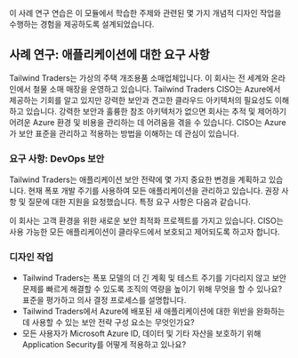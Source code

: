 이 사례 연구 연습은 이 모듈에서 학습한 주제와 관련된 몇 가지 개념적 디자인 작업을 수행하는 경험을 제공하도록 설계되었습니다.

## <a name="case-study-requirements-for-applications"></a>사례 연구: 애플리케이션에 대한 요구 사항

Tailwind Traders는 가상의 주택 개조용품 소매업체입니다. 이 회사는 전 세계와 온라인에서 철물 소매 매장을 운영하고 있습니다. Tailwind Traders CISO는 Azure에서 제공하는 기회를 알고 있지만 강력한 보안과 견고한 클라우드 아키텍처의 필요성도 이해하고 있습니다. 강력한 보안과 훌륭한 참조 아키텍처가 없으면 회사는 추적 및 제어하기 어려운 Azure 환경 및 비용을 관리하는 데 어려움을 겪을 수 있습니다. CISO는 Azure가 보안 표준을 관리하고 적용하는 방법을 이해하는 데 관심이 있습니다.

### <a name="requirements-devops-security"></a>요구 사항: DevOps 보안

Tailwind Traders는 애플리케이션 보안 전략에 몇 가지 중요한 변경을 계획하고 있습니다. 현재 폭포 개발 주기를 사용하여 모든 애플리케이션을 관리하고 있습니다. 권장 사항 및 질문에 대한 지원을 요청했습니다. 특정 요구 사항은 다음과 같습니다.

이 회사는 고객 환경을 위한 새로운 보안 최적화 프로젝트를 가지고 있습니다. CISO는 사용 가능한 모든 애플리케이션이 클라우드에서 보호되고 제어되도록 하고자 합니다.

### <a name="design-tasks"></a>디자인 작업

* Tailwind Traders는 폭포 모델의 더 긴 계획 및 테스트 주기를 기다리지 않고 보안 문제를 빠르게 해결할 수 있도록 조직의 역량을 높이기 위해 무엇을 할 수 있나요? 표준을 평가하고 의사 결정 프로세스를 설명합니다.
* Tailwind Traders에서 Azure에 배포된 새 애플리케이션에 대한 위반을 완화하는 데 사용할 수 있는 보안 전략 구성 요소는 무엇인가요?
* 모든 사용자가 Microsoft Azure ID, 데이터 및 기타 자산을 보호하기 위해 Application Security를 어떻게 적용하고 있나요?
